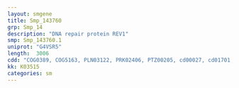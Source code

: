 ```yaml
---
layout: smgene
title: Smp_143760
grp: Smp_14
description: "DNA repair protein REV1"
smp: Smp_143760.1
uniprot: "G4VSR5"
length:  3006
cdd: "COG0389, COG5163, PLN03122, PRK02406, PTZ00205, cd00027, cd01701, cd12145, cl00038, cl12025, cl17091, pfam00533, pfam00817, smart00292"
kk: K03515
categories: sm
---
```

